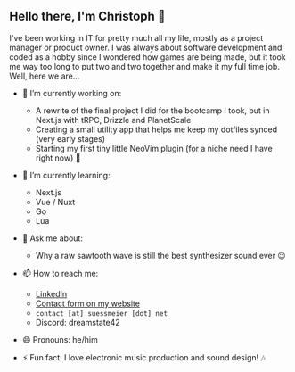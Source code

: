 ## Hello there, I'm Christoph 👋

I've been working in IT for pretty much all my life, mostly as a project manager or product owner. I was always about software development and coded as a hobby since I wondered how games are being made, but it took me way too long to put two and two together and make it my full time job. Well, here we are...


- 🔭 I’m currently working on:
  - A rewrite of the final project I did for the bootcamp I took, but in Next.js with tRPC, Drizzle and PlanetScale
  - Creating a small utility app that helps me keep my dotfiles synced (very early stages)
  - Starting my first tiny little NeoVim plugin (for a niche need I have right now) 🤫
  
- 🌱 I’m currently learning:
  - Next.js
  - Vue / Nuxt
  - Go
  - Lua

- 💬 Ask me about:
  - Why a raw sawtooth wave is still the best synthesizer sound ever 😉
  
- 📫 How to reach me:
  - [LinkedIn](http://linkedin.com/in/csuessmeier/)
  - [Contact form on my website](https://suessmeier.net/contact)
  - ```contact [at] suessmeier [dot] net```
  - Discord: dreamstate42
    
- 😄 Pronouns: he/him
  
- ⚡ Fun fact: I love electronic music production and sound design! 🎶
